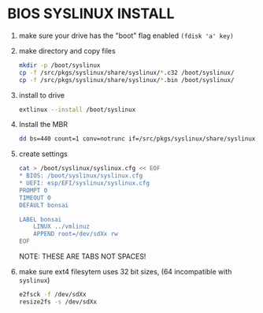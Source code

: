 # BIOS SYSLINUX INSTALL

1. make sure your drive has the "boot" flag enabled `(fdisk 'a' key)`

2. make directory and copy files

    ```bash
    mkdir -p /boot/syslinux
    cp -f /src/pkgs/syslinux/share/syslinux/*.c32 /boot/syslinux/
    cp -f /src/pkgs/syslinux/share/syslinux/*.bin /boot/syslinux/
    ```
3. install to drive
   
    ```bash
    extlinux --install /boot/syslinux
    ```

4. Install the MBR

    ```bash
    dd bs=440 count=1 conv=notrunc if=/src/pkgs/syslinux/share/syslinux/mbr.bin of=/dev/sdX
    ```

5. create settings

    ```bash
    cat > /boot/syslinux/syslinux.cfg << EOF
    * BIOS: /boot/syslinux/syslinux.cfg
    * UEFI: esp/EFI/syslinux/syslinux.cfg
    PROMPT 0
    TIMEOUT 0
    DEFAULT bonsai

    LABEL bonsai
        LINUX ../vmlinuz
        APPEND root=/dev/sdXx rw
    EOF
    ```
    
    NOTE: THESE ARE TABS NOT SPACES!

6. make sure ext4 filesytem uses 32 bit sizes, (64 incompatible with `syslinux`)

    ```bash
    e2fsck -f /dev/sdXx 
    resize2fs -s /dev/sdXx
    ```
